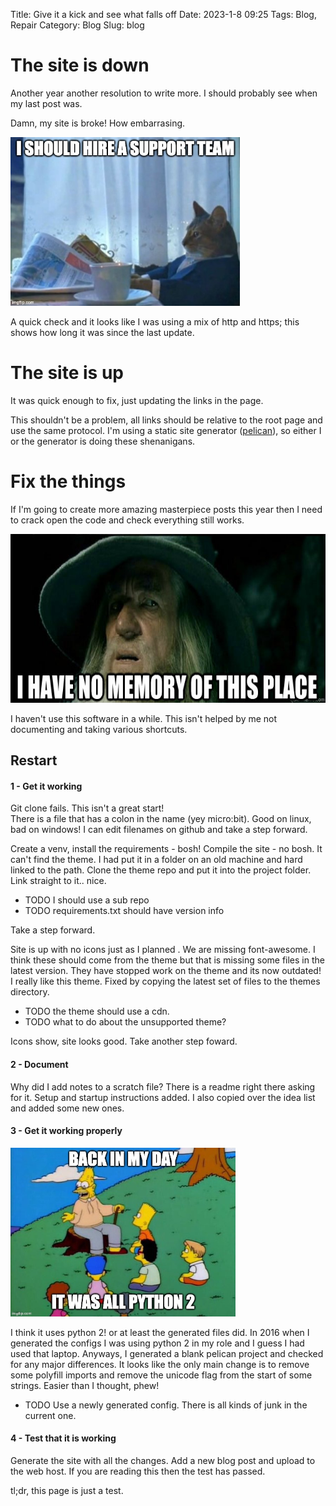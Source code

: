 Title: Give it a kick and see what falls off
Date: 2023-1-8 09:25
Tags: Blog, Repair
Category: Blog
Slug: blog

# The site is down

Another year another resolution to write more. I should probably see when my last post was.  

Damn, my site is broke! How embarrasing.

<img src="images/fixthings/support_team.jpg" alt="gandalf memory" style="height: 270px;"/>

A quick check and it looks like I was using a mix of http and https; this shows how long it was since the last update.

# The site is up

It was quick enough to fix, just updating the links in the page. 

This shouldn't be a problem, all links should be relative to the root page and use the same protocol. I'm using a static site generator ([pelican](https://getpelican.com/)), so either I or the generator is doing these shenanigans.

# Fix the things

If I'm going to create more amazing masterpiece posts this year then I need to crack open the code and check everything still works.

<img src="images/fixthings/gandalf_no_memory.jpg" alt="gandalf memory" style="height: 270px;"/>

I haven't use this software in a while. This isn't helped by me not documenting and taking various shortcuts. 

## Restart  

#### 1 - Get it working  

Git clone fails. This isn't a great start!  
There is a file that has a colon in the name (yey micro:bit). Good on linux, bad on windows! I can edit filenames on github and take a step forward.

Create a venv, install the requirements - bosh!
Compile the site - no bosh. It can't find the theme. I had put it in a folder on an old machine and hard linked to the path. Clone the theme repo and put it into the project folder. Link straight to it.. nice.

 - TODO I should use a sub repo
 - TODO requirements.txt should have version info

Take a step forward.

Site is up with no icons just as I planned <sad face>. We are missing font-awesome. I think these should come from the theme but that is missing some files in the latest version. They have stopped work on the theme and its now outdated! I really like this theme. Fixed by copying the latest set of files to the themes directory.    

 - TODO the theme should use a cdn.  
 - TODO what to do about the unsupported theme?  

Icons show, site looks good. Take another step foward.

#### 2 - Document  

Why did I add notes to a scratch file? There is a readme right there asking for it. Setup and startup instructions added. I also copied over the idea list and added some new ones.

#### 3 -  Get it working properly  

<img src="images/fixthings/python2.jpeg" alt="gandalf memory" style="height: 270px;"/>

I think it uses python 2! or at least the generated files did. In 2016 when I generated the configs I was using python 2 in my role and I guess I had used that laptop. Anyways, I generated a blank pelican project and checked for any major differences. It looks like the only main change is to remove some polyfill imports and remove the unicode flag from the start of some strings. Easier than I thought, phew!

- TODO Use a newly generated config. There is all kinds of junk in the current one.

#### 4 - Test that it is working  
Generate the site with all the changes. Add a new blog post and upload to the web host.
If you are reading this then the test has passed.

tl;dr, this page is just a test.